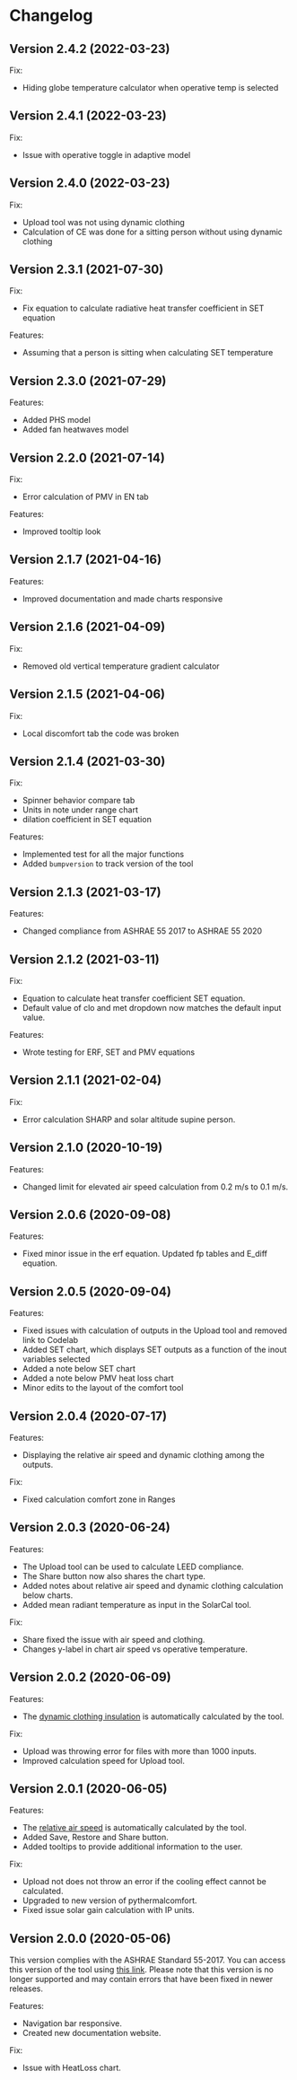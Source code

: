 # Changelog

## Version 2.4.2 (2022-03-23)

Fix:

* Hiding globe temperature calculator when operative temp is selected

## Version 2.4.1 (2022-03-23)

Fix:

* Issue with operative toggle in adaptive model

## Version 2.4.0 (2022-03-23)

Fix:

* Upload tool was not using dynamic clothing
* Calculation of CE was done for a sitting person without using dynamic clothing

## Version 2.3.1 (2021-07-30)

Fix:

* Fix equation to calculate radiative heat transfer coefficient in SET equation

Features:

* Assuming that a person is sitting when calculating SET temperature

## Version 2.3.0 (2021-07-29)

Features:

* Added PHS model
* Added fan heatwaves model

## Version 2.2.0 (2021-07-14)

Fix:

* Error calculation of PMV in EN tab

Features:

* Improved tooltip look

## Version 2.1.7 (2021-04-16)

Features:

* Improved documentation and made charts responsive

## Version 2.1.6 (2021-04-09)

Fix:

* Removed old vertical temperature gradient calculator

## Version 2.1.5 (2021-04-06)

Fix:

* Local discomfort tab the code was broken

## Version 2.1.4 (2021-03-30)

Fix:

* Spinner behavior compare tab
* Units in note under range chart
* dilation coefficient in SET equation

Features:

* Implemented test for all the major functions
* Added `bumpversion` to track version of the tool

## Version 2.1.3 (2021-03-17)

Features:

* Changed compliance from ASHRAE 55 2017 to ASHRAE 55 2020

## Version 2.1.2 (2021-03-11)

Fix:

* Equation to calculate heat transfer coefficient SET equation.
* Default value of clo and met dropdown now matches the default input value.

Features:

* Wrote testing for ERF, SET and PMV equations

## Version 2.1.1 (2021-02-04)

Fix:

* Error calculation SHARP and solar altitude supine person.  

## Version 2.1.0 (2020-10-19)

Features:

* Changed limit for elevated air speed calculation from 0.2 m/s to 0.1 m/s.  

## Version 2.0.6 (2020-09-08)

Features:

* Fixed minor issue in the erf equation. Updated fp tables and E\_diff equation.  

## Version 2.0.5 (2020-09-04)

Features:

* Fixed issues with calculation of outputs in the Upload tool and removed link to Codelab
* Added SET chart, which displays SET outputs as a function of the inout variables selected
* Added a note below SET chart
* Added a note below PMV heat loss chart
* Minor edits to the layout of the comfort tool  

## Version 2.0.4 (2020-07-17)

Features:

* Displaying the relative air speed and dynamic clothing among the outputs.

Fix:

* Fixed calculation comfort zone in Ranges

## Version 2.0.3 (2020-06-24)

Features:

* The Upload tool can be used to calculate LEED compliance.
* The Share button now also shares the chart type.
* Added notes about relative air speed and dynamic clothing calculation below charts.
* Added mean radiant temperature as input in the SolarCal tool.

Fix:

* Share fixed the issue with air speed and clothing.
* Changes y-label in chart air speed vs operative temperature.

## Version 2.0.2 (2020-06-09)

Features:

* The [dynamic clothing insulation](https://center-for-the-built-environment.gitbook.io/thermal-comfort-tool/documentation/pmv#dynamic-clothing-insulation) is automatically calculated by the tool.

Fix:

* Upload was throwing error for files with more than 1000 inputs.
* Improved calculation speed for Upload tool.

## Version 2.0.1 (2020-06-05)

Features:

* The [relative air speed](https://center-for-the-built-environment.gitbook.io/thermal-comfort-tool/documentation/pmv#air-speed) is automatically calculated by the tool.
* Added Save, Restore and Share button.
* Added tooltips to provide additional information to the user.

Fix:

* Upload not does not throw an error if the cooling effect cannot be calculated.
* Upgraded to new version of pythermalcomfort.
* Fixed issue solar gain calculation with IP units.

## Version 2.0.0 (2020-05-06)

This version complies with the ASHRAE Standard 55-2017. You can access this version of the tool using [this link](https://comfort-tool-63o6tweb2a-uc.a.run.app). Please note that this version is no longer supported and may contain errors that have been fixed in newer releases.

Features:

* Navigation bar responsive.
* Created new documentation website.

Fix:

* Issue with HeatLoss chart.
